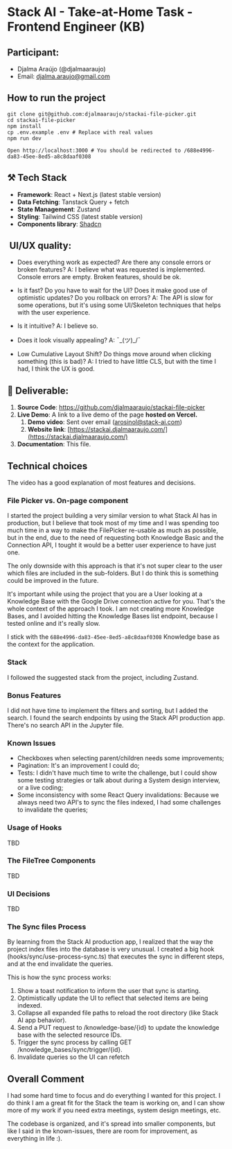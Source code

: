 # Stack AI - Take-at-Home Task - Frontend Engineer (KB)

## Participant:

- Djalma Araújo (@djalmaaraujo)
- Email: djalma.araujo@gmail.com

## How to run the project

```
git clone git@github.com:djalmaaraujo/stackai-file-picker.git
cd stackai-file-picker
npm install
cp .env.example .env # Replace with real values
npm run dev

Open http://localhost:3000 # You should be redirected to /688e4996-da83-45ee-8ed5-a8c8daaf0308
```

## ⚒️ **Tech Stack**

- **Framework**: React + Next.js (latest stable version)
- **Data Fetching**: Tanstack Query + fetch
- **State Management**: Zustand
- **Styling**: Tailwind CSS (latest stable version)
- **Components library**: [Shadcn](https://ui.shadcn.com/)

##  UI/UX quality:

- Does everything work as expected? Are there any console errors or broken features?
  A: I believe what was requested is implemented. Console errors are empty. Broken features, should be ok.

- Is it fast? Do you have to wait for the UI? Does it make good use of optimistic updates? Do you rollback on errors?
  A: The API is slow for some operations, but it's using some UI/Skeleton techniques that helps with the user experience.

- Is it intuitive?
  A: I believe so.

- Does it look visually appealing?
  A: ¯\_(ツ)\_/¯

- Low Cumulative Layout Shift? Do things move around when clicking something (this is bad)?
  A: I tried to have little CLS, but with the time I had, I think the UX is good.

## 🔖 Deliverable:

1. **Source Code**: https://github.com/djalmaaraujo/stackai-file-picker
2. **Live Demo**: A link to a live demo of the page **hosted on Vercel.**
   1. **Demo video**: Sent over email (arosinol@stack-ai.com)
   2. **Website link**: [https://stackai.djalmaaraujo.com/](https://stackai.djalmaaraujo.com/)
3. **Documentation**: This file.

## Technical choices

The video has a good explanation of most features and decisions.

### File Picker vs. On-page component

I started the project building a very similar version to what Stack AI has in production, but I believe that took most of my time and I was spending too much time in a way to make the FilePicker re-usable as much as possible, but in the end, due to the need of requesting both Knowledge Basic and the Connection API, I tought it would be a better user experience to have just one.

The only downside with this approach is that it's not super clear to the user which files are included in the sub-folders. But I do think this is something could be improved in the future.

It's important while using the project that you are a User looking at a Knowledge Base with the Google Drive connection active for you. That's the whole context of the approach I took. I am not creating more Knowledge Bases, and I avoided hitting the Knowledge Bases list endpoint, because I tested online and it's really slow.

I stick with the `688e4996-da83-45ee-8ed5-a8c8daaf0308` Knowledge base as the context for the application.

### Stack

I followed the suggested stack from the project, including Zustand.

### Bonus Features

I did not have time to implement the filters and sorting, but I added the search. I found the search endpoints by using the Stack API production app. There's no search API in the Jupyter file.

### Known Issues

- Checkboxes when selecting parent/children needs some improvements;
- Pagination: It's an improvement I could do;
- Tests: I didn't have much time to write the challenge, but I could show some testing strategies or talk about during a System design interview, or a live coding;
- Some inconsistency with some React Query invalidations: Because we always need two API's to sync the files indexed, I had some challenges to invalidate the queries;

### Usage of Hooks

TBD

### The FileTree Components

TBD

### UI Decisions

TBD

### The Sync files Process

By learning from the Stack AI production app, I realized that the way the project index files into the database is very unusual. I created a big hook (hooks/sync/use-process-sync.ts) that executes the sync in different steps, and at the end invalidate the queries.

This is how the sync process works:

1. Show a toast notification to inform the user that sync is starting.
2. Optimistically update the UI to reflect that selected items are being indexed.
3. Collapse all expanded file paths to reload the root directory (like Stack AI app behavior).
4. Send a PUT request to /knowledge-base/{id} to update the knowledge base with the selected resource IDs.
5. Trigger the sync process by calling GET /knowledge_bases/sync/trigger/{id}.
6. Invalidate queries so the UI can refetch

## Overall Comment

I had some hard time to focus and do everything I wanted for this project. I do think I am a great fit for the Stack the team is working on, and I can show more of my work if you need extra meetings, system design meetings, etc.

The codebase is organized, and it's spread into smaller components, but like I said in the known-issues, there are room for improvement, as everything in life :).

